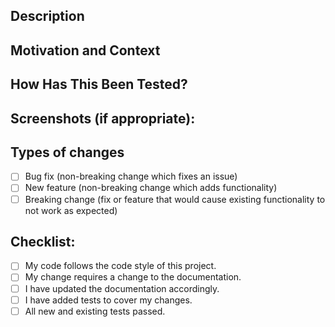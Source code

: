 ## Description

<!--- Describe your changes in detail -->

## Motivation and Context

<!--- Why is this change required? What problem does it solve? -->
<!--- If it fixes an open issue, please link to the issue here. -->

## How Has This Been Tested?

<!--- Please describe in detail how you tested your changes. -->
<!--- Include details of your testing environment, tests ran to see how -->
<!--- your change affects other areas of the code, etc. -->

## Screenshots (if appropriate):

## Types of changes

<!--- What types of changes does your code introduce? Put an `x` in all the boxes that apply: -->

- [ ] Bug fix (non-breaking change which fixes an issue)
- [ ] New feature (non-breaking change which adds functionality)
- [ ] Breaking change (fix or feature that would cause existing functionality to not work as expected)

## Checklist:

<!--- Go over all the following points, and put an `x` in all the boxes that apply. -->
<!--- If you're unsure about any of these, don't hesitate to ask. We're here to help! -->
<!--- https://www.notion.so/userleap/Day-To-Day-Development-7682fdcdd7b147368ef430657fa187bd -->

- [ ] My code follows the code style of this project.
- [ ] My change requires a change to the documentation. <!--- https://app.gitbook.com/@userleap/s/docs-v1/ -->
- [ ] I have updated the documentation accordingly.
- [ ] I have added tests to cover my changes.
- [ ] All new and existing tests passed.
